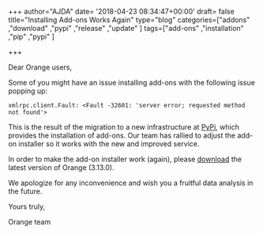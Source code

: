 +++
author="AJDA"
date= '2018-04-23 08:34:47+00:00'
draft= false
title="Installing Add-ons Works Again"
type="blog"
categories=["addons" ,"download" ,"pypi" ,"release" ,"update" ]
tags=["add-ons" ,"installation" ,"pip" ,"pypi" ]

+++

Dear Orange users,

Some of you might have an issue installing add-ons with the following issue popping up:

`xmlrpc.client.Fault: <Fault -32601: 'server error; requested method not found'>`

This is the result of the migration to a new infrastructure at [PyPi](https://pypi.org/), which provides the installation of add-ons. Our team has rallied to adjust the add-on installer so it works with the new and improved service.

In order to make the add-on installer work (again), please [download](https://orange.biolab.si/download/) the latest version of Orange (3.13.0).

We apologize for any inconvenience and wish you a fruitful data analysis in the future.

Yours truly,

Orange team
